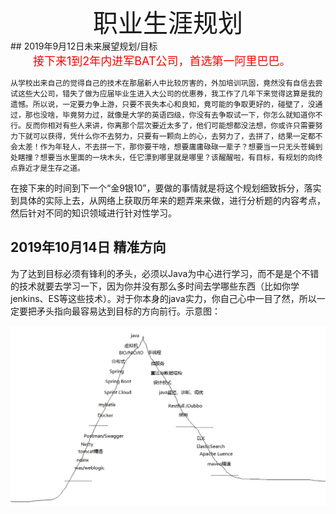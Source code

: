 <center style="font-size:40px;"> 职业生涯规划</center>
## 2019年9月12日未来展望规划/目标

<div style="text-indent:2em;color:red;font-size:18px">
	接下来1到2年内进军BAT公司，首选第一阿里巴巴。
</div>

 	从学校出来自己的觉得自己的技术在那届新人中比较厉害的，外加培训巩固，竟然没有自信去尝试这些大公司，错失了做为应届毕业生进入大公司的优惠券，我工作了几年下来觉得这算是我的遗憾。所以说，一定要力争上游，只要不丧失本心和良知，竟可能的争取更好的，碰壁了，没通过，那也没啥，毕竟努力过，就像是大学的英语四级，你没有去争取试一下，你怎么就知道你不行。反而你相对有些人来讲，你离那个层次要近太多了，他们可能想都没法想，你或许只需要努力下就可以获得，凭什么你不去努力，只要有一颗向上的心，去努力了，去拼了，结果一定都不会太差！作为年轻人，不去拼一下，那你要干啥，想要庸庸碌碌一辈子？想要当一只无头苍蝇到处瞎撞？想要当水里面的一块木头，任它漂到哪里就是哪里？该醒醒啦，有目标，有规划的向终点靠近才是生存之道。
 在接下来的时间到下一个“金9银10”，要做的事情就是将这个规划细致拆分，落实到具体的实际上去，从网络上获取历年来的题弄来来做，进行分析题的内容考点，然后针对不同的知识领域进行针对性学习。

## 2019年10月14日 精准方向

​		为了达到目标必须有锋利的矛头，必须以Java为中心进行学习，而不是是个不错的技术就要去学习一下，因为你并没有那么多时间去学哪些东西（比如你学jenkins、ES等这些技术）。对于你本身的java实力，你自己心中一目了然，所以一定要把矛头指向最容易达到目标的方向前行。示意图：

![精准方向示意图](.\img\1571020754418.png)



